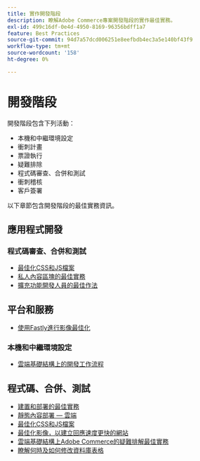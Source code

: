 ```yaml
---
title: 實作開發階段
description: 瞭解Adobe Commerce專案開發階段的實作最佳實務。
exl-id: 499c16df-0e4d-4950-8169-96356bdff1a7
feature: Best Practices
source-git-commit: 94d7a57dcd006251e8eefbdb4ec3a5e140bf43f9
workflow-type: tm+mt
source-wordcount: '158'
ht-degree: 0%

---
```


# 開發階段

開發階段包含下列活動：

- 本機和中繼環境設定
- 衝刺計畫
- 票證執行
- 疑難排除
- 程式碼審查、合併和測試
- 衝刺稽核
- 客戶簽署

以下章節包含開發階段的最佳實務資訊。

## 應用程式開發

### 程式碼審查、合併和測試

<!--Assets not yet integrated
- Guidelines and standards
  - [Development best practices](https://wiki.corp.adobe.com/x/nT4ykw)
  - [Code Review](https://wiki.corp.adobe.com/x/qT4ykw)
  - [Debugging Magento 2](https://wiki.corp.adobe.com/x/nz4ykw) (wiki)
-->
- [最佳化CSS和JS檔案](optimize-css-js-files.md)
- [私人內容區塊的最佳實務](private-content-block-configuration.md)
- [擴充功能開發人員的最佳作法](https://developer.adobe.com/commerce/php/best-practices/)

<!--Assets not yet integrated

  - [Best practices for theme development](https://wiki.corp.adobe.com/pages/viewpage.action?spaceKey=MAGPS&title=Best+Practices+for+Theme+Development)
  - [Module basis](https://wiki.corp.adobe.com/x/kz4ykw) (wiki) — Develop custom modules
  - [Exception Handling](https://wiki.corp.adobe.com/x/nz4ykw)
  - [Custom code copyrights](https://wiki.corp.adobe.com/x/lj4ykw)
- Source control and package management - wiki articles
  - [Code management - Git vs. Composer](https://wiki.corp.adobe.com/x/pz4ykw)
  - [Git branching strategy](https://wiki.corp.adobe.com/display/MAGPS/Git+Branching+Strategy)
  - [Composer development](https://wiki.corp.adobe.com/x/mD4ykw)
  - [Composer patching](https://wiki.corp.adobe.com/x/mj4ykw)
  - [Composer project structure](https://wiki.corp.adobe.com/x/mT4ykw)
  - [Composer tips and tricks](https://wiki.corp.adobe.com/x/lz4ykw)
-->

## 平台和服務

- [使用Fastly進行影像最佳化](image-optimization.md)

### 本機和中繼環境設定

- [雲端基礎結構上的開發工作流程](https://experienceleague.adobe.com/docs/commerce-cloud-service/user-guide/architecture/pro-develop-deploy-workflow.html)

## 程式碼、合併、測試

- [建置和部署的最佳實務](https://experienceleague.adobe.com/docs/commerce-cloud-service/user-guide/develop/deploy/best-practices.html)
- [靜態內容部署 — 雲端](static-content-deployment.md)
- [最佳化CSS和JS檔案](optimize-css-js-files.md)
- [最佳化影像，以建立回應速度更快的網站](image-optimization.md)
- [雲端基礎結構上Adobe Commerce的疑難排解最佳實務](troubleshooting.md)
- [瞭解何時及如何修改資料庫表格](modifying-core-and-third-party-tables.md)
